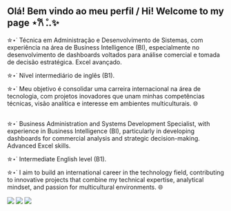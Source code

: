 ## Olá! Bem vindo ao meu perfil / Hi! Welcome to my page ⋆𐙚 ̊..✨

✮⋆˙ Técnica em Administração e Desenvolvimento de Sistemas, com experiência na área de Business Intelligence (BI), especialmente no desenvolvimento de dashboards voltados para análise comercial e tomada de decisão estratégica. Excel avançado.

✮⋆˙ Nível intermediário de inglês (B1).

✮⋆˙ Meu objetivo é consolidar uma carreira internacional na área de tecnologia, com projetos inovadores que unam minhas competências técnicas, visão analítica e interesse em ambientes multiculturais. 🌐

##

✮⋆˙ Business Administration and Systems Development Specialist, with experience in Business Intelligence (BI), particularly in developing dashboards for commercial analysis and strategic decision-making. Advanced Excel skills.

✮⋆˙ Intermediate English level (B1).

✮⋆˙ I aim to build an international career in the technology field, contributing to innovative projects that combine my technical expertise, analytical mindset, and passion for multicultural environments. 🌐

<div> 
  <a href="https://instagram.com/maduinkitsune" target="_blank"><img src="https://img.shields.io/badge/-Instagram-%23E4405F?style=for-the-badge&logo=instagram&logoColor=white" target="_blank"></a>
  <a href = "mailto:mota.nelci53@gmail.com"><img src="https://img.shields.io/badge/-Gmail-%23333?style=for-the-badge&logo=gmail&logoColor=white" target="_blank"></a>
  <a href="https://www.linkedin.com/in/maria-eduarda-mota-da-cruz-93a346304" target="_blank"><img src="https://img.shields.io/badge/-LinkedIn-%230077B5?style=for-the-badge&logo=linkedin&logoColor=white" target="_blank"></a> 
  
</div>


